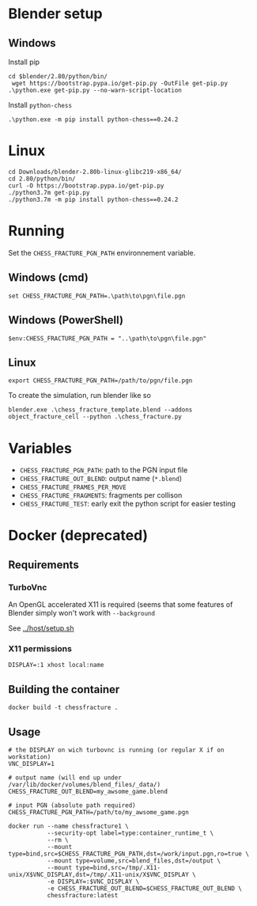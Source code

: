 # Blender setup
## Windows
Install pip
```
cd $blender/2.80/python/bin/
 wget https://bootstrap.pypa.io/get-pip.py -OutFile get-pip.py
.\python.exe get-pip.py --no-warn-script-location
```

Install `python-chess`
```
.\python.exe -m pip install python-chess==0.24.2
```

# Linux
```
cd Downloads/blender-2.80b-linux-glibc219-x86_64/
cd 2.80/python/bin/
curl -O https://bootstrap.pypa.io/get-pip.py
./python3.7m get-pip.py 
./python3.7m -m pip install python-chess==0.24.2
```

# Running
Set the `CHESS_FRACTURE_PGN_PATH` environnement variable.

## Windows (cmd)
```
set CHESS_FRACTURE_PGN_PATH=.\path\to\pgn\file.pgn
```
## Windows (PowerShell)
```
$env:CHESS_FRACTURE_PGN_PATH = "..\path\to\pgn\file.pgn"
```

## Linux
```
export CHESS_FRACTURE_PGN_PATH=/path/to/pgn/file.pgn
```

To create the simulation, run blender like so
```
blender.exe .\chess_fracture_template.blend --addons object_fracture_cell --python .\chess_fracture.py
```

# Variables
- `CHESS_FRACTURE_PGN_PATH`: path to the PGN input file
- `CHESS_FRACTURE_OUT_BLEND`: output name (`*.blend`)
- `CHESS_FRACTURE_FRAMES_PER_MOVE`
- `CHESS_FRACTURE_FRAGMENTS`: fragments per collison
- `CHESS_FRACTURE_TEST`: early exit the python script for easier testing

# Docker (deprecated)
## Requirements
### TurboVnc
An OpenGL accelerated X11 is required (seems that some features of Blender simply won't work with `--background`

See [../host/setup.sh](../host/setup.sh)

### X11 permissions
```
DISPLAY=:1 xhost local:name
```

## Building the container
```
docker build -t chessfracture .
```

## Usage
```
# the DISPLAY on wich turbovnc is running (or regular X if on workstation)
VNC_DISPLAY=1

# output name (will end up under /var/lib/docker/volumes/blend_files/_data/)
CHESS_FRACTURE_OUT_BLEND=my_awsome_game.blend

# input PGN (absolute path required)
CHESS_FRACTURE_PGN_PATH=/path/to/my_awsome_game.pgn

docker run --name chessfracture1 \
           --security-opt label=type:container_runtime_t \
           --rm \
           --mount type=bind,src=$CHESS_FRACTURE_PGN_PATH,dst=/work/input.pgn,ro=true \
           --mount type=volume,src=blend_files,dst=/output \
           --mount type=bind,src=/tmp/.X11-unix/X$VNC_DISPLAY,dst=/tmp/.X11-unix/X$VNC_DISPLAY \
           -e DISPLAY=:$VNC_DISPLAY \
           -e CHESS_FRACTURE_OUT_BLEND=$CHESS_FRACTURE_OUT_BLEND \
           chessfracture:latest
```
